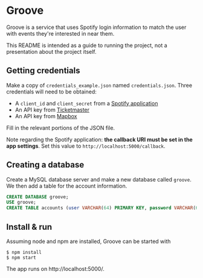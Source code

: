 # Groove

Groove is a service that uses Spotify login information to match the user with events they're interested in near them.

This README is intended as a guide to running the project, not a presentation about the project itself.

## Getting credentials

Make a copy of `credentials_example.json` named `credentials.json`. Three credentials will need to be obtained:

* A `client_id` and `client_secret` from a [Spotify application](https://developer.spotify.com/dashboard/applications)
* An API key from [Ticketmaster](https://developer.ticketmaster.com/products-and-docs/apis/getting-started/)
* An API key from [Mapbox](https://docs.mapbox.com/api/search/geocoding/)

Fill in the relevant portions of the JSON file.

Note regarding the Spotify application: **the callback URI must be set in the app settings**. Set this value to `http://localhost:5000/callback`.

## Creating a database

Create a MySQL database server and make a new database called `groove`. We then add a table for the account information.

```sql
CREATE DATABASE groove;
USE groove;
CREATE TABLE accounts (user VARCHAR(64) PRIMARY KEY, password VARCHAR(64), spotifyToken VARCHAR(200));
```

## Install & run

Assuming node and npm are installed, Groove can be started with

```
$ npm install
$ npm start
```

The app runs on http://localhost:5000/.
